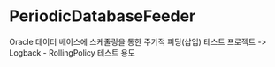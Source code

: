# PeriodicDatabaseFeeder
Oracle 데이터 베이스에 스케줄링을 통한 주기적 피딩(삽입) 테스트 프로젝트 -> Logback - RollingPolicy 테스트 용도
